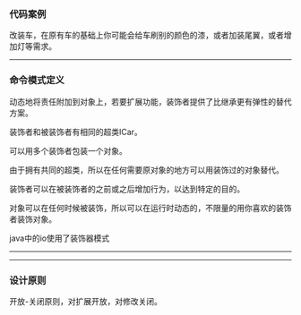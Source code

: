 ### 代码案例
改装车，在原有车的基础上你可能会给车刷别的颜色的漆，或者加装尾翼，或者增加灯等需求。
***
### 命令模式定义
动态地将责任附加到对象上，若要扩展功能，装饰者提供了比继承更有弹性的替代方案。

装饰者和被装饰者有相同的超类ICar。

可以用多个装饰者包装一个对象。

由于拥有共同的超类，所以在任何需要原对象的地方可以用装饰过的对象替代。

装饰者可以在被装饰者的之前或之后增加行为，以达到特定的目的。

对象可以在任何时候被装饰，所以可以在运行时动态的，不限量的用你喜欢的装饰者装饰对象。

java中的io使用了装饰器模式
***
***
### 设计原则
开放-关闭原则，对扩展开放，对修改关闭。